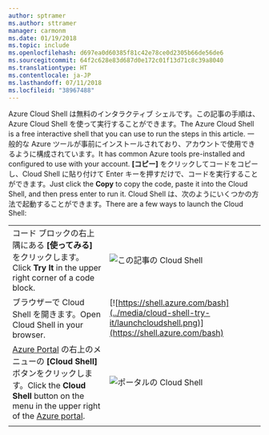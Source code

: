 ```yaml
---
author: sptramer
ms.author: sttramer
manager: carmonm
ms.date: 01/19/2018
ms.topic: include
ms.openlocfilehash: d697ea0d60385f81c42e78ce0d2305b66de56de6
ms.sourcegitcommit: 64f2c628e83d687d0e172c01f13d71c8c39a8040
ms.translationtype: HT
ms.contentlocale: ja-JP
ms.lasthandoff: 07/11/2018
ms.locfileid: "38967488"
---
```

<span data-ttu-id="8fa19-101">Azure Cloud Shell は無料のインタラクティブ シェルです。この記事の手順は、Azure Cloud Shell を使って実行することができます。</span><span class="sxs-lookup"><span data-stu-id="8fa19-101">The Azure Cloud Shell is a free interactive shell that you can use to run the steps in this article.</span></span> <span data-ttu-id="8fa19-102">一般的な Azure ツールが事前にインストールされており、アカウントで使用できるように構成されています。</span><span class="sxs-lookup"><span data-stu-id="8fa19-102">It has common Azure tools pre-installed and configured to use with your account.</span></span> <span data-ttu-id="8fa19-103">**[コピー]** をクリックしてコードをコピーし、Cloud Shell に貼り付けて Enter キーを押すだけで、コードを実行することができます。</span><span class="sxs-lookup"><span data-stu-id="8fa19-103">Just click the **Copy** to copy the code, paste it into the Cloud Shell, and then press enter to run it.</span></span>  <span data-ttu-id="8fa19-104">Cloud Shell は、次のようにいくつかの方法で起動することができます。</span><span class="sxs-lookup"><span data-stu-id="8fa19-104">There are a few ways to launch the Cloud Shell:</span></span>

|  |   |
|-----------------------------------------------|---|
| <span data-ttu-id="8fa19-105">コード ブロックの右上隅にある **[使ってみる]** をクリックします。</span><span class="sxs-lookup"><span data-stu-id="8fa19-105">Click **Try It** in the upper right corner of a code block.</span></span> | ![この記事の Cloud Shell](../media/cloud-shell-try-it/cli-try-it.png) |
| <span data-ttu-id="8fa19-107">ブラウザーで Cloud Shell を開きます。</span><span class="sxs-lookup"><span data-stu-id="8fa19-107">Open Cloud Shell in your browser.</span></span> | [![https://shell.azure.com/bash](../media/cloud-shell-try-it/launchcloudshell.png)](https://shell.azure.com/bash) |
| <span data-ttu-id="8fa19-108">[Azure Portal](https://portal.azure.com) の右上のメニューの **[Cloud Shell]** ボタンをクリックします。</span><span class="sxs-lookup"><span data-stu-id="8fa19-108">Click the **Cloud Shell** button on the menu in the upper right of the [Azure portal](https://portal.azure.com).</span></span> | ![ポータルの Cloud Shell](../media/cloud-shell-try-it/cloud-shell-menu.png) |
|  |  |
